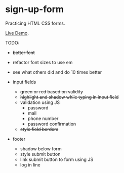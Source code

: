 # sign-up-form
Practicing HTML CSS forms.

[Live Demo](https://waleed405.github.io/sign-up-form/).

TODO:

- ~~better font~~
- refactor font sizes to use em
- see what others did and do 10 times better

- input fields
  - ~~green or red based on validity~~
  - ~~highlight and shadow while typing in input field~~
  - validation using JS
    - password
    - mail
    - phone number
    - password confirmation
  - ~~style field borders~~


- footer
  - ~~shadow below form~~
  - style submit button
  - link submit button to form using JS
  - log in line


